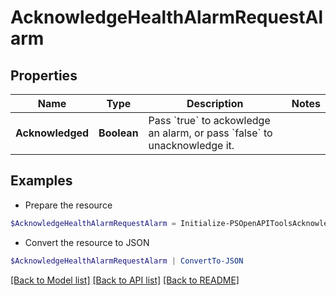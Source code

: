# AcknowledgeHealthAlarmRequestAlarm
## Properties

Name | Type | Description | Notes
------------ | ------------- | ------------- | -------------
**Acknowledged** | **Boolean** | Pass &#x60;true&#x60; to ackowledge an alarm, or pass &#x60;false&#x60; to unacknowledge it. | 

## Examples

- Prepare the resource
```powershell
$AcknowledgeHealthAlarmRequestAlarm = Initialize-PSOpenAPIToolsAcknowledgeHealthAlarmRequestAlarm  -Acknowledged null
```

- Convert the resource to JSON
```powershell
$AcknowledgeHealthAlarmRequestAlarm | ConvertTo-JSON
```

[[Back to Model list]](../README.md#documentation-for-models) [[Back to API list]](../README.md#documentation-for-api-endpoints) [[Back to README]](../README.md)

